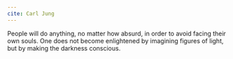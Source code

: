 ```yaml
---
cite: Carl Jung
---
```


People will do anything, no matter how absurd, in order to avoid facing their own souls. One does not become enlightened by imagining figures of light, but by making the darkness conscious.
